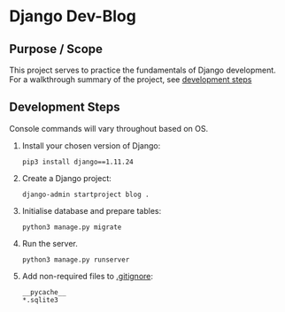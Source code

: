 # Django Dev-Blog

## Purpose / Scope

This project serves to practice the fundamentals of Django development.  
For a walkthrough summary of the project, see [development steps](#development-steps)

## Development Steps

Console commands will vary throughout based on OS.

1. Install your chosen version of Django:  
    ```console
    pip3 install django==1.11.24
    ```

2. Create a Django project:
    ```console
    django-admin startproject blog .
    ```

3. Initialise database and prepare tables:
    ```console
    python3 manage.py migrate
    ```

4. Run the server.
    ```console
    python3 manage.py runserver
    ```

5. Add non-required files to [.gitignore](.gitignore):
    ```
    __pycache__
    *.sqlite3
    ```